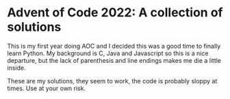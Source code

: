 # Advent of Code 2022: A collection of solutions  

This is my first year doing AOC and I decided this was a good time to finally learn Python.  My background is C, Java and Javascript so this is a nice departure, but the lack of parenthesis and line endings makes me die a little inside.

These are my solutions, they seem to work, the code is probably sloppy at times. Use at your own risk.
